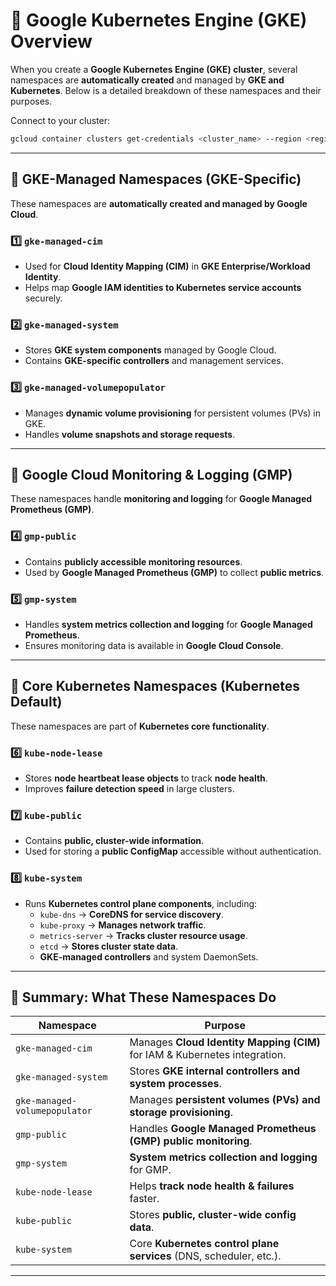 
# 🚀 Google Kubernetes Engine (GKE) Overview

When you create a **Google Kubernetes Engine (GKE) cluster**, several namespaces are **automatically created** and managed by **GKE and Kubernetes**. Below is a detailed breakdown of these namespaces and their purposes.

Connect to your cluster:
```sh
gcloud container clusters get-credentials <cluster_name> --region <region> --project <project_name>
```

---

## **🔹 GKE-Managed Namespaces (GKE-Specific)**
These namespaces are **automatically created and managed by Google Cloud**.

### **1️⃣ `gke-managed-cim`**
- Used for **Cloud Identity Mapping (CIM)** in **GKE Enterprise/Workload Identity**.
- Helps map **Google IAM identities to Kubernetes service accounts** securely.

### **2️⃣ `gke-managed-system`**
- Stores **GKE system components** managed by Google Cloud.
- Contains **GKE-specific controllers** and management services.

### **3️⃣ `gke-managed-volumepopulator`**
- Manages **dynamic volume provisioning** for persistent volumes (PVs) in GKE.
- Handles **volume snapshots and storage requests**.

---

## **🔹 Google Cloud Monitoring & Logging (GMP)**
These namespaces handle **monitoring and logging** for **Google Managed Prometheus (GMP)**.

### **4️⃣ `gmp-public`**
- Contains **publicly accessible monitoring resources**.
- Used by **Google Managed Prometheus (GMP)** to collect **public metrics**.

### **5️⃣ `gmp-system`**
- Handles **system metrics collection and logging** for **Google Managed Prometheus**.
- Ensures monitoring data is available in **Google Cloud Console**.

---

## **🔹 Core Kubernetes Namespaces (Kubernetes Default)**
These namespaces are part of **Kubernetes core functionality**.

### **6️⃣ `kube-node-lease`**
- Stores **node heartbeat lease objects** to track **node health**.
- Improves **failure detection speed** in large clusters.

### **7️⃣ `kube-public`**
- Contains **public, cluster-wide information**.
- Used for storing a **public ConfigMap** accessible without authentication.

### **8️⃣ `kube-system`**
- Runs **Kubernetes control plane components**, including:
  - `kube-dns` → **CoreDNS for service discovery**.
  - `kube-proxy` → **Manages network traffic**.
  - `metrics-server` → **Tracks cluster resource usage**.
  - `etcd` → **Stores cluster state data**.
  - **GKE-managed controllers** and system DaemonSets.

---

## **📌 Summary: What These Namespaces Do**
| **Namespace**                      | **Purpose** |
|-------------------------------------|------------|
| `gke-managed-cim`                   | Manages **Cloud Identity Mapping (CIM)** for IAM & Kubernetes integration. |
| `gke-managed-system`                | Stores **GKE internal controllers and system processes**. |
| `gke-managed-volumepopulator`       | Manages **persistent volumes (PVs) and storage provisioning**. |
| `gmp-public`                        | Handles **Google Managed Prometheus (GMP) public monitoring**. |
| `gmp-system`                        | **System metrics collection and logging** for GMP. |
| `kube-node-lease`                   | Helps **track node health & failures** faster. |
| `kube-public`                       | Stores **public, cluster-wide config data**. |
| `kube-system`                       | Core **Kubernetes control plane services** (DNS, scheduler, etc.). |

---

